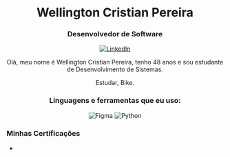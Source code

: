 <!-- Header -->
<h1 align="center">Wellington Cristian Pereira </h1>
<h3 align="center">Desenvolvedor de Software</h3>

<!-- Social icons -->
<p align="center">
  <a href="https://www.linkedin.com/" target="_blank">
    <img src="https://img.shields.io/badge/-LinkedIn-0077B5?style=flat-square&logo=Linkedin&logoColor=white" alt="LinkedIn">
  </a>

<!-- Introduction -->
<p align="center">
  Olá, meu nome é Wellington Cristian Pereira, tenho 48 anos e sou estudante de Desenvolvimento de Sistemas.
</p>
<p align="center">
Estudar, Bike.

<!-- Languages and tools -->
<h3 align="center">Linguagens e ferramentas que eu uso:</h3>
<p align="center">
  <img src="https://img.shields.io/badge/-Figma-F24E1E?logo=figma&logoColor=white&style=flat-square" alt="Figma">
  <img src="https://img.shields.io/badge/-Python-3776AB?logo=python&logoColor=white&style=flat-square" alt="Python">
 
</p>
</p>

### Minhas Certificações

- 
